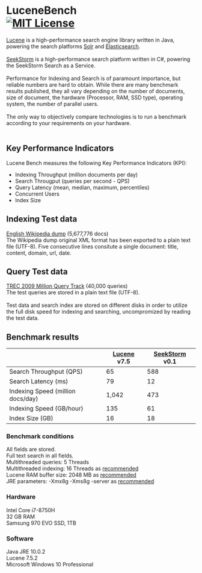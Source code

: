 LuceneBench<br>
[![MIT License](https://img.shields.io/github/license/wolfgarbe/lucenebench.svg)](https://github.com/wolfgarbe/LuceneBench/blob/master/LICENSE)
========
[Lucene](http://lucene.apache.org/core/) is a high-performance search engine library written in Java, powering the search platforms  [Solr](http://lucene.apache.org/solr/) and [Elasticsearch](https://www.elastic.co/de/products/elasticsearch).
<br><br>
[SeekStorm](https://seekstorm.com) is a high-performance search platform written in C#, powering the SeekStorm Search as a Service.
<br><br>
Performance for Indexing and Search is of paramount importance, but reliable numbers are hard to obtain. 
While there are many benchmark results published, they all vary depending on the number of documents, size of document, the hardware (Processor, RAM, SSD type), operating system, the number of parallel users. 
<br><br>
The only way to objectively compare technologies is to run a benchmark according to your requirements on your hardware.
<br><br>
## Key Performance Indicators
Lucene Bench measures the following Key Performance Indicators (KPI):
<br>
* Indexing Throughput (million documents per day)
* Search Througput (queries per second - QPS)
* Query Latency (mean, median, maximum, percentiles)
* Concurrent Users
* Index Size

## Indexing Test data
[English Wikipedia dump](https://dumps.wikimedia.org/enwiki/latest/enwiki-latest-pages-articles.xml.bz2) (5,677,776 docs)<br>
The Wikipedia dump original XML format has been exported to a plain text file (UTF-8).
Five consecutive lines consitute a single document: title, content, domain, url, date.

## Query Test data
[TREC 2009 Million Query Track](https://trec.nist.gov/data/million.query09.html) (40,000 queries)<br>
The test queries are stored in a plain text file (UTF-8).
<br><br>
Test data and search index are stored on different disks in order to utilize the full disk speed for indexing and searching, uncompromized by reading the test data.

## Benchmark results

|                           | [Lucene](http://lucene.apache.org/core/) v7.5   | [SeekStorm](https://seekstorm.com/) v0.1   |
| ------------------------- | ------------- | ------------- |    
| Search Throughput (QPS)   | 65  | 588  |
| Search Latency (ms)   | 79  | 12  |
| Indexing Speed (million docs/day) | 1,042 | 473  |
| Indexing Speed (GB/hour)  | 135  | 61  |
| Index Size (GB)           | 16  | 18  |

### Benchmark conditions
All fields are stored.<br>
Full text search in all fields.<br>
Multithreaded queries: 5 Threads<br>
Multithreaded indexing: 16 Threads as [recommended](https://home.apache.org/~mikemccand/lucenebench/indexing.html)<br>
Lucene RAM buffer size: 2048 MB as [recommended](https://home.apache.org/~mikemccand/lucenebench/indexing.html)<br>
JRE parameters: -Xmx8g -Xms8g -server as [recommended](https://home.apache.org/~mikemccand/lucenebench/indexing.html)

### Hardware
Intel Core i7-8750H<br>
32 GB RAM<br>
Samsung 970 EVO SSD, 1TB<br>

### Software
Java JRE 10.0.2<br>
Lucene 7.5.2<br>
Microsoft Windows 10 Professional<br>
